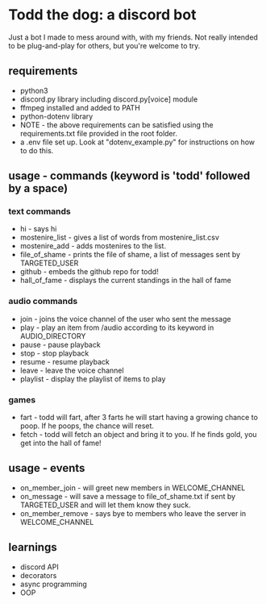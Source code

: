 # Todd the dog: a discord bot
Just a bot I made to mess around with, with my friends. Not really intended to be plug-and-play for others, but you're welcome to try.

## requirements
- python3
- discord.py library including discord.py[voice] module
- ffmpeg installed and added to PATH
- python-dotenv library
- NOTE - the above requirements can be satisfied using the requirements.txt file provided in the root folder.
- a .env file set up. Look at "dotenv_example.py" for instructions on how to do this.


## usage - commands (keyword is 'todd' followed by a space)
### text commands
- hi - says hi
- mostenire_list - gives a list of words from mostenire_list.csv
- mostenire_add - adds mostenires to the list.
- file_of_shame - prints the file of shame, a list of messages sent by TARGETED_USER
- github - embeds the github repo for todd!
- hall_of_fame - displays the current standings in the hall of fame

### audio commands
- join - joins the voice channel of the user who sent the message
- play - play an item from /audio according to its keyword in AUDIO_DIRECTORY
- pause - pause playback
- stop - stop playback
- resume - resume playback
- leave - leave the voice channel
- playlist - display the playlist of items to play

### games
 - fart - todd will fart, after 3 farts he will start having a growing chance to poop. If he poops, the chance will reset.
 - fetch - todd will fetch an object and bring it to you. If he finds gold, you get into the hall of fame!

## usage - events
- on_member_join - will greet new members in WELCOME_CHANNEL
- on_message - will save a message to file_of_shame.txt if sent by TARGETED_USER and will let them know they suck.
- on_member_remove - says bye to members who leave the server in WELCOME_CHANNEL

## learnings
- discord API
- decorators
- async programming
- OOP